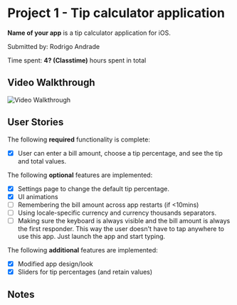 # Project 1 - Tip calculator application

**Name of your app** is a tip calculator application for iOS.

Submitted by: Rodrigo Andrade

Time spent: **4? (Classtime)** hours spent in total

## Video Walkthrough

<img src='http://g.recordit.co/KBLqbJ1tw1.gif' title='Video Walkthrough' width='' alt='Video Walkthrough' />

## User Stories

The following **required** functionality is complete:

* [x] User can enter a bill amount, choose a tip percentage, and see the tip and total values.

The following **optional** features are implemented:

* [x] Settings page to change the default tip percentage.
* [x] UI animations
* [ ] Remembering the bill amount across app restarts (if <10mins)
* [ ] Using locale-specific currency and currency thousands separators.
* [ ] Making sure the keyboard is always visible and the bill amount is always the first responder. This way the user doesn't have to tap anywhere to use this app. Just launch the app and start typing.

The following **additional** features are implemented:

- [x] Modified app design/look
- [x] Sliders for tip percentages (and retain values)

## Notes

